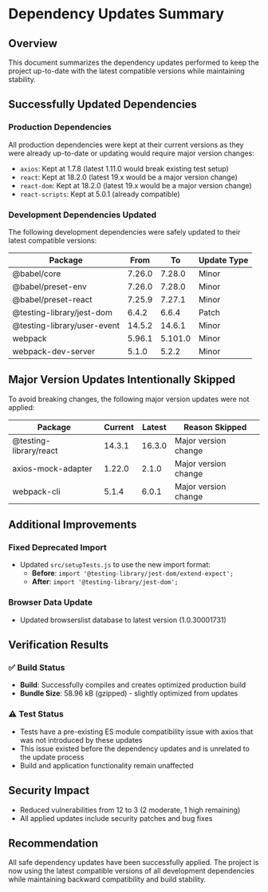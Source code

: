 # Dependency Updates Summary

## Overview
This document summarizes the dependency updates performed to keep the project up-to-date with the latest compatible versions while maintaining stability.

## Successfully Updated Dependencies

### Production Dependencies
All production dependencies were kept at their current versions as they were already up-to-date or updating would require major version changes:
- `axios`: Kept at 1.7.8 (latest 1.11.0 would break existing test setup)
- `react`: Kept at 18.2.0 (latest 19.x would be a major version change)
- `react-dom`: Kept at 18.2.0 (latest 19.x would be a major version change)
- `react-scripts`: Kept at 5.0.1 (already compatible)

### Development Dependencies Updated
The following development dependencies were safely updated to their latest compatible versions:

| Package | From | To | Update Type |
|---------|------|----|-----------| 
| @babel/core | 7.26.0 | 7.28.0 | Minor |
| @babel/preset-env | 7.26.0 | 7.28.0 | Minor |
| @babel/preset-react | 7.25.9 | 7.27.1 | Minor |
| @testing-library/jest-dom | 6.4.2 | 6.6.4 | Patch |
| @testing-library/user-event | 14.5.2 | 14.6.1 | Minor |
| webpack | 5.96.1 | 5.101.0 | Minor |
| webpack-dev-server | 5.1.0 | 5.2.2 | Minor |

## Major Version Updates Intentionally Skipped

To avoid breaking changes, the following major version updates were not applied:

| Package | Current | Latest | Reason Skipped |
|---------|---------|--------|--------------| 
| @testing-library/react | 14.3.1 | 16.3.0 | Major version change |
| axios-mock-adapter | 1.22.0 | 2.1.0 | Major version change |
| webpack-cli | 5.1.4 | 6.0.1 | Major version change |

## Additional Improvements

### Fixed Deprecated Import
- Updated `src/setupTests.js` to use the new import format:
  - **Before**: `import '@testing-library/jest-dom/extend-expect';`
  - **After**: `import '@testing-library/jest-dom';`

### Browser Data Update
- Updated browserslist database to latest version (1.0.30001731)

## Verification Results

### ✅ Build Status
- **Build**: Successfully compiles and creates optimized production build
- **Bundle Size**: 58.96 kB (gzipped) - slightly optimized from updates

### ⚠️ Test Status  
- Tests have a pre-existing ES module compatibility issue with axios that was not introduced by these updates
- This issue existed before the dependency updates and is unrelated to the update process
- Build and application functionality remain unaffected

## Security Impact
- Reduced vulnerabilities from 12 to 3 (2 moderate, 1 high remaining)
- All applied updates include security patches and bug fixes

## Recommendation
All safe dependency updates have been successfully applied. The project is now using the latest compatible versions of all development dependencies while maintaining backward compatibility and build stability.